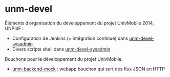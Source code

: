 unm-devel
=========

Éléments d’organisation du développement du projet UnivMobile 2014, UNPIdF :

  * Configuration de Jenkins (= intégration continue) dans [unm-devel-sysadmin](https://github.com/univmobile/unm-devel/tree/master/unm-devel-sysadmin)
  * Divers scripts shell dans [unm-devel-sysadmin](https://github.com/univmobile/unm-devel/tree/master/unm-devel-sysadmin)
 
Bouchons pour le développement du projet UnivMobile.

  * [unm-backend-mock](https://github.com/univmobile/unm-devel/tree/master/unm-backend-mock) : webapp bouchon qui sert des flux JSON en HTTP
